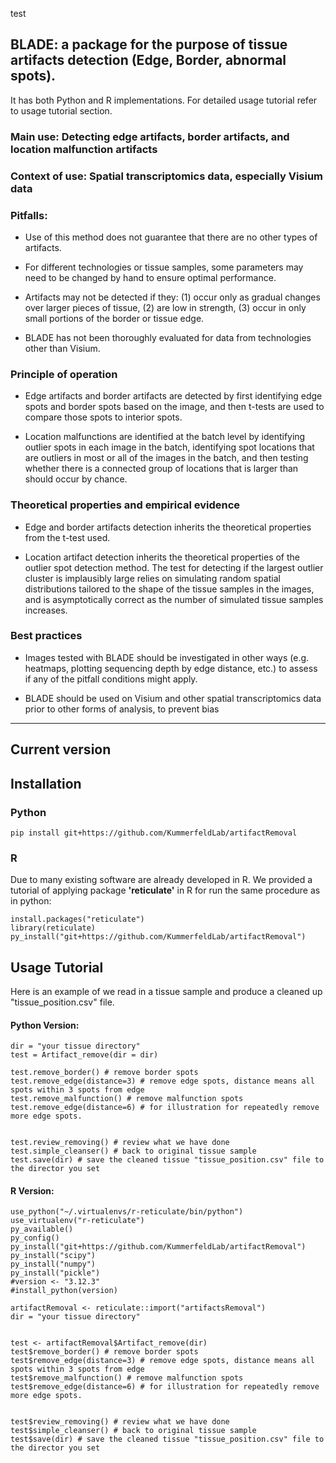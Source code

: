 test


## **BLADE**: a package for the purpose of tissue artifacts detection (Edge, Border, abnormal spots). 
It has both Python and R implementations. For detailed usage tutorial refer to usage tutorial section. 

### Main use:  Detecting edge artifacts, border artifacts, and location malfunction artifacts

### Context of use: Spatial transcriptomics data, especially Visium data

### Pitfalls: 
- Use of this method does not guarantee that there are no other types of artifacts.

- For different technologies or tissue samples, some parameters may need to be changed by hand to ensure optimal performance.

- Artifacts may not be detected if they: (1) occur only as gradual changes over larger pieces of tissue, (2) are low in strength, (3) occur in only small portions of the border or tissue edge.

- BLADE has not been thoroughly evaluated for data from technologies other than Visium.

### Principle of operation 

- Edge artifacts and border artifacts are detected by first identifying edge spots and border spots based on the image, and then t-tests are used to compare those spots to interior spots.

- Location malfunctions are identified at the batch level by identifying outlier spots in each image in the batch, identifying spot locations that are outliers in most or all of the images in the batch, and then testing whether there is a connected group of locations that is larger than should occur by chance.


### Theoretical properties and empirical evidence
- Edge and border artifacts detection inherits the theoretical properties from the t-test used.

- Location artifact detection inherits the theoretical properties of the outlier spot detection method. The test for detecting if the largest outlier cluster is implausibly large relies on simulating random spatial distributions tailored to the shape of the tissue samples in the images, and is asymptotically correct as the number of simulated tissue samples increases.

### Best practices

- Images tested with BLADE should be investigated in other ways (e.g. heatmaps, plotting sequencing depth by edge distance, etc.) to assess if any of the pitfall conditions might apply.

- BLADE should be used on Visium and other spatial transcriptomics data prior to other forms of analysis, to prevent bias
----------------------

## Current version 

## Installation 

### Python
```
pip install git+https://github.com/KummerfeldLab/artifactRemoval
```


### R
Due to many existing software are already developed in R. We provided a tutorial of applying package **'reticulate'** in R for run the same procedure as in python:  
```
install.packages("reticulate")
library(reticulate)
py_install("git+https://github.com/KummerfeldLab/artifactRemoval")
```



## Usage Tutorial


Here is an example of we read in a tissue sample and produce a cleaned up "tissue_position.csv" file. 

#### Python Version:
```
dir = "your tissue directory"
test = Artifact_remove(dir = dir)

test.remove_border() # remove border spots
test.remove_edge(distance=3) # remove edge spots, distance means all spots within 3 spots from edge
test.remove_malfunction() # remove malfunction spots
test.remove_edge(distance=6) # for illustration for repeatedly remove more edge spots.


test.review_removing() # review what we have done
test.simple_cleanser() # back to original tissue sample
test.save(dir) # save the cleaned tissue "tissue_position.csv" file to the director you set

```

#### R Version:
```
use_python("~/.virtualenvs/r-reticulate/bin/python")
use_virtualenv("r-reticulate")
py_available()
py_config()
py_install("git+https://github.com/KummerfeldLab/artifactRemoval")
py_install("scipy")
py_install("numpy")
py_install("pickle")
#version <- "3.12.3"
#install_python(version)

artifactRemoval <- reticulate::import("artifactsRemoval")
dir = "your tissue directory"


test <- artifactRemoval$Artifact_remove(dir)
test$remove_border() # remove border spots
test$remove_edge(distance=3) # remove edge spots, distance means all spots within 3 spots from edge
test$remove_malfunction() # remove malfunction spots
test$remove_edge(distance=6) # for illustration for repeatedly remove more edge spots.


test$review_removing() # review what we have done
test$simple_cleanser() # back to original tissue sample
test$save(dir) # save the cleaned tissue "tissue_position.csv" file to the director you set
```
